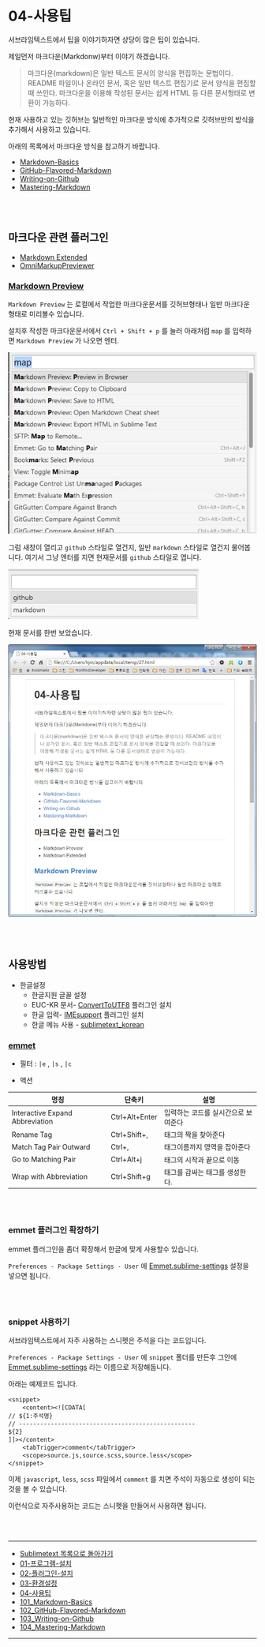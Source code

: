 # 04-사용팁

서브라임텍스트에서 팁을 이야기하자면 상당이 많은 팁이 있습니다.

제일먼저 마크다운(Markdonw)부터 이야기 하겠습니다.

> 마크다운(markdown)은 일반 텍스트 문서의 양식을 편집하는 문법이다. README 파일이나 온라인 문서, 혹은 일반 텍스트 편집기로 문서 양식을 편집할 때 쓰인다. 마크다운을 이용해 작성된 문서는 쉽게 HTML 등 다른 문서형태로 변환이 가능하다.

현재 사용하고 있는 깃허브는 일반적인 마크다운 방식에 추가적으로 깃허브만의 방식을 추가해서 사용하고 있습니다.

아래의 목록에서 마크다운 방식을 참고하기 바랍니다.

- [Markdown-Basics](101_Markdown-Basics.md)
- [GitHub-Flavored-Markdown](102_Github-Flavored-Markdown.md)
- [Writing-on-Github](103_Writing-on-Github.md)
- [Mastering-Markdown](104_Mastering-Markdown.md)




<br><br>

## 마크다운 관련 플러그인

* [Markdown Extended](https://github.com/jonschlinkert/sublime-markdown-extended)
* [OmniMarkupPreviewer](https://github.com/timonwong/OmniMarkupPreviewer)


### [Markdown Preview](https://packagecontrol.io/packages/Markdown%20Preview)
`Markdown Preview` 는 로컬에서 작업한 마크다운문서를 깃허브형태나 일반 마크다운 형태로 미리볼수 있습니다.

설치후 작성한 마크다운문서에서 `Ctrl + Shift + p` 를 눌러 아래처럼 `map` 를 입력하면 `Markdown Preview` 가 나오면 엔터.

![Markdown Preview 1](../images/demun-038.jpg)

그럼 새창이 열리고 `github` 스타일로 열건지, 일반 `markdown` 스타일로 열건지 물어봅니다. 여기서 그냥 엔터를 지면 현재문서를 `github` 스타일로 엽니다.

![Markdown Preview 2](../images/demun-039.jpg)

현재 문서를 한번 보았습니다.

![Markdown Preview 3](../images/demun-040.jpg)




<br><br>

## 사용방법

* 한글설정
	* 한글지원 글꼴 설정
	* EUC-KR 문서- [Convert​To​UTF8](https://packagecontrol.io/packages/ConvertToUTF8) 플러그인 설치
	* 한글 입력- [IMEsupport](https://packagecontrol.io/packages/IMESupport) 플러그인 설치
	* 한글 메뉴 사용 - [sublimetext_korean](https://github.com/H5Lab/sublimetext_korean)



### [emmet](http://emmet.io/)

* 필터 : `|e` , `|s` , `|c`


* 액션

| 명칭 | 단축키 | 설명 |
|------|--------|------|
Interactive Expand Abbreviation | Ctrl+Alt+Enter | 입력하는 코드를 실시간으로 보여준다 
Rename Tag | Ctrl+Shift+, | 태그의 짝을 찾아준다 
Match Tag Pair Outward | Ctrl+, | 태그이름까지 영역을 잡아준다 
Go to Matching Pair | Ctrl+Alt+j | 태그의 시작과 끝으로 이동 
Wrap with Abbreviation | Ctrl+Shift+g | 태그를 감싸는 태그를 생성한다. 





<br><br>


### emmet 플러그인 확장하기
emmet 플러그인을 좀더 확장해서 한글에 맞게 사용할수 있습니다.

`Preferences - Package Settings - User` 에 [Emmet.sublime-settings](../Packages/User/Emmet.sublime-settings) 설정을 넣으면 됩니다.




<br><br>


### snippet 사용하기

서브라임텍스트에서 자주 사용하는 스니펫은 주석을 다는 코드입니다. 

`Preferences - Package Settings - User` 에 `snippet` 폴더를 만든후 그안에 [Emmet.sublime-settings](../Packages/User/snippet/comment.sublime-snippet) 라는 이름으로 저장해둡니다.

아래는 예제코드 입니다.

```
<snippet>
	<content><![CDATA[
// ${1:주석명}
// --------------------------------------------------
${2}
]]></content>
	<tabTrigger>comment</tabTrigger>
	<scope>source.js,source.scss,source.less</scope>
</snippet>
```

이제 `javascript`, `less`, `scss` 파일에서 `comment` 를 치면 주석이 자동으로 생성이 되는것을 볼 수 있습니다.

이런식으로 자주사용하는 코드는 스니펫을 만들어서 사용하면 됩니다.




<br>
<br>

----

* [Sublimetext 목록으로 돌아가기](../README.md)
* [01-프로그램-설치](01-프로그램-설치.md)
* [02-플러그인-설치](02-플러그인-설치.md)
* [03-환경설정](03-환경설정.md)
* [04-사용팁](04-사용팁.md)
* [101_Markdown-Basics](101_Markdown-Basics.md)
* [102_GitHub-Flavored-Markdown](102_Github-Flavored-Markdown.md)
* [103_Writing-on-Github](103_Writing-on-Github.md)
* [104_Mastering-Markdown](104_Mastering-Markdown.md)

----